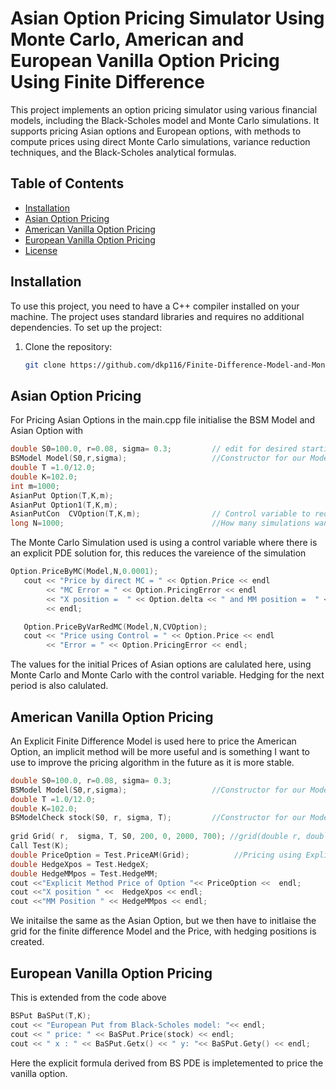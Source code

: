 # Asian Option Pricing Simulator Using Monte Carlo, American and European Vanilla Option Pricing Using Finite Difference

This project implements an option pricing simulator using various financial models, including the Black-Scholes model and Monte Carlo simulations. It supports pricing Asian options and European options, with methods to compute prices using direct Monte Carlo simulations, variance reduction techniques, and the Black-Scholes analytical formulas.

## Table of Contents
- [Installation](#installation)
- [Asian Option Pricing](#usage)
- [American Vanilla Option Pricing](#usage)
- [European Vanilla Option Pricing](#usage)
- [License](#license)

## Installation

To use this project, you need to have a C++ compiler installed on your machine. The project uses standard libraries and requires no additional dependencies. To set up the project:

1. Clone the repository:
   ```bash
   git clone https://github.com/dkp116/Finite-Difference-Model-and-Monte-Carlo-.git


## Asian Option Pricing

For Pricing Asian Options in the main.cpp file initialise the BSM Model and Asian Option with 
```cpp
double S0=100.0, r=0.08, sigma= 0.3;         // edit for desired starting stock price, risk free rate and volatility
BSModel Model(S0,r,sigma);                   //Constructor for our Model 
double T =1.0/12.0;
double K=102.0;
int m=1000;
AsianPut Option(T,K,m);      
AsianPut Option1(T,K,m);
AsianPutCon  CVOption(T,K,m);                // Control variable to reduce the varience of the Monte Carlo Sim
long N=1000;                                 //How many simulations wanting to conduct

```
The Monte Carlo Simulation used is using a control variable where there is an explicit PDE solution for, this reduces the vareience of the simulation 

```cpp
Option.PriceByMC(Model,N,0.0001);  
   cout << "Price by direct MC = " << Option.Price << endl
        << "MC Error = " << Option.PricingError << endl
        << "X position =  " << Option.delta << " and MM position =  " << Option.MMposition 
        << endl;

   Option.PriceByVarRedMC(Model,N,CVOption);
   cout << "Price using Control = " << Option.Price << endl
        << "Error = " << Option.PricingError << endl;

```
The values for the initial Prices of Asian options are calulated here, using Monte Carlo and Monte Carlo with the control variable. Hedging for the next period is also calulated.

## American Vanilla Option Pricing 

An Explicit Finite Difference Model is used here to price the American Option, an implicit method will be more useful and is something I want to use to improve the pricing algorithm in the future as it is more stable.

```cpp
double S0=100.0, r=0.08, sigma= 0.3;
BSModel Model(S0,r,sigma);                   //Constructor for our Model 
double T =1.0/12.0;
double K=102.0;
BSModelCheck stock(S0, r, sigma, T);         //Constructor for our Model Checker
     
grid Grid( r,  sigma, T, S0, 200, 0, 2000, 700); //grid(double r, double sigma_, double T_, double S0_, double Smax, double Smin, int N_, int imax);
Call Test(K);
double PriceOption = Test.PriceAM(Grid);          //Pricing using Explicit Mathod
double HedgeXpos = Test.HedgeX;
double HedgeMMpos = Test.HedgeMM;
cout <<"Explicit Method Price of Option "<< PriceOption <<  endl; 
cout <<"X position " <<  HedgeXpos << endl;
cout <<"MM Position " << HedgeMMpos << endl;

```

We initailse the same as the Asian Option, but we then have to initlaise the grid for the finite difference Model and the Price, with hedging positions is created.

## European Vanilla Option Pricing 

This is extended from the code above

```cpp                       
BSPut BaSPut(T,K);
cout << "European Put from Black-Scholes model: "<< endl;
cout << " price: " << BaSPut.Price(stock) << endl;
cout << " x : " << BaSPut.Getx() << " y: "<< BaSPut.Gety() << endl;

```
Here the explicit formula derived from BS PDE is impletemented to price the vanilla option.



